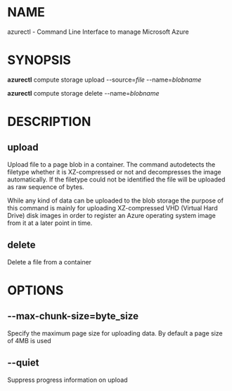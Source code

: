 # NAME

azurectl - Command Line Interface to manage Microsoft Azure

# SYNOPSIS

__azurectl__ compute storage upload --source=*file* --name=*blobname*

__azurectl__ compute storage delete --name=*blobname*

# DESCRIPTION

## __upload__

Upload file to a page blob in a container. The command autodetects the filetype whether it is XZ-compressed or not and decompresses the image automatically. If the filetype could not be identified the file will be uploaded as raw sequence of bytes.

While any kind of data can be uploaded to the blob storage the purpose of this command is mainly for uploading XZ-compressed VHD (Virtual Hard Drive) disk images in order to register an Azure operating system image from it at a later point in time.

## __delete__

Delete a file from a container

# OPTIONS

## __--max-chunk-size=byte_size__

Specify the maximum page size for uploading data. By default a page size of 4MB is used

## __--quiet__

Suppress progress information on upload
